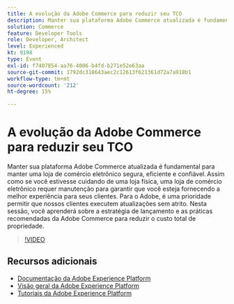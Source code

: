 ```yaml
---
title: A evolução da Adobe Commerce para reduzir seu TCO
description: Manter sua plataforma Adobe Commerce atualizada é fundamental para manter uma loja de comércio eletrônico segura, eficiente e confiável. Assim como se você estivesse cuidando de uma loja física, uma loja de comércio eletrônico requer manutenção para garantir que você esteja fornecendo a melhor experiência para seus clientes.  Para o Adobe, é uma prioridade permitir que nossos clientes executem atualizações sem atrito. Nesta sessão, você aprenderá sobre a estratégia de lançamento e as práticas recomendadas da Adobe Commerce para reduzir o custo total de propriedade.
solution: Commerce
feature: Developer Tools
role: Developer, Architect
level: Experienced
kt: 9198
type: Event
exl-id: f7407854-aa76-4006-b4fd-b271e52e63aa
source-git-commit: 1792dc318643aec2c12613f621361d72a7a918b1
workflow-type: tm+mt
source-wordcount: '212'
ht-degree: 15%

---
```


# A evolução da Adobe Commerce para reduzir seu TCO

Manter sua plataforma Adobe Commerce atualizada é fundamental para manter uma loja de comércio eletrônico segura, eficiente e confiável. Assim como se você estivesse cuidando de uma loja física, uma loja de comércio eletrônico requer manutenção para garantir que você esteja fornecendo a melhor experiência para seus clientes.  Para o Adobe, é uma prioridade permitir que nossos clientes executem atualizações sem atrito. Nesta sessão, você aprenderá sobre a estratégia de lançamento e as práticas recomendadas da Adobe Commerce para reduzir o custo total de propriedade.

>[!VIDEO](https://video.tv.adobe.com/v/337765/?quality=12&learn=on&hidetitle=true)

## Recursos adicionais

- [Documentação da Adobe Experience Platform](https://experienceleague.adobe.com/docs/experience-platform.html?lang=pt-BR)
- [Visão geral da Adobe Experience Platform](https://experienceleague.adobe.com/docs/experience-platform/landing/home.html?lang=pt-BR)
- [Tutoriais da Adobe Experience Platform](https://experienceleague.adobe.com/docs/platform-learn/tutorials/overview.html?lang=pt-BR)
